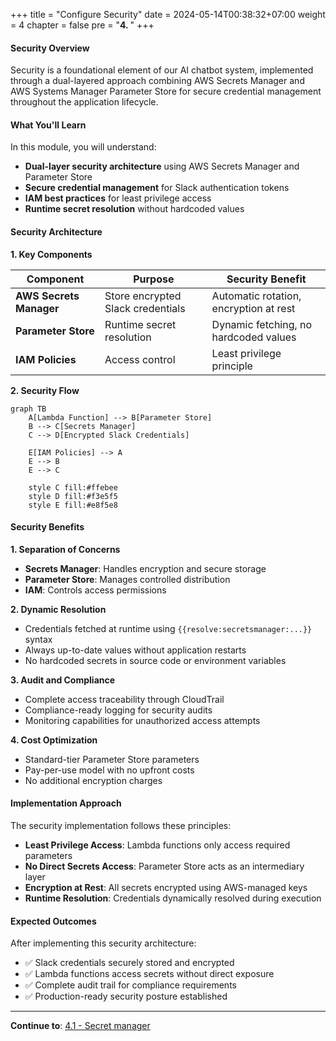 +++
title = "Configure Security"
date = 2024-05-14T00:38:32+07:00
weight = 4
chapter = false
pre = "<b>4. </b>"
+++

#### Security Overview

Security is a foundational element of our AI chatbot system, implemented through a dual-layered approach combining AWS Secrets Manager and AWS Systems Manager Parameter Store for secure credential management throughout the application lifecycle.

#### What You'll Learn

In this module, you will understand:

- **Dual-layer security architecture** using AWS Secrets Manager and Parameter Store
- **Secure credential management** for Slack authentication tokens
- **IAM best practices** for least privilege access
- **Runtime secret resolution** without hardcoded values

#### Security Architecture

**1. Key Components**

| Component               | Purpose                           | Security Benefit                       |
| ----------------------- | --------------------------------- | -------------------------------------- |
| **AWS Secrets Manager** | Store encrypted Slack credentials | Automatic rotation, encryption at rest |
| **Parameter Store**     | Runtime secret resolution         | Dynamic fetching, no hardcoded values  |
| **IAM Policies**        | Access control                    | Least privilege principle              |

**2. Security Flow**

```mermaid
graph TB
    A[Lambda Function] --> B[Parameter Store]
    B --> C[Secrets Manager]
    C --> D[Encrypted Slack Credentials]

    E[IAM Policies] --> A
    E --> B
    E --> C

    style C fill:#ffebee
    style D fill:#f3e5f5
    style E fill:#e8f5e8
```

#### Security Benefits

**1. Separation of Concerns**

- **Secrets Manager**: Handles encryption and secure storage
- **Parameter Store**: Manages controlled distribution
- **IAM**: Controls access permissions

**2. Dynamic Resolution**

- Credentials fetched at runtime using `{{resolve:secretsmanager:...}}` syntax
- Always up-to-date values without application restarts
- No hardcoded secrets in source code or environment variables

**3. Audit and Compliance**

- Complete access traceability through CloudTrail
- Compliance-ready logging for security audits
- Monitoring capabilities for unauthorized access attempts

**4. Cost Optimization**

- Standard-tier Parameter Store parameters
- Pay-per-use model with no upfront costs
- No additional encryption charges

#### Implementation Approach

The security implementation follows these principles:

- **Least Privilege Access**: Lambda functions only access required parameters
- **No Direct Secrets Access**: Parameter Store acts as an intermediary layer
- **Encryption at Rest**: All secrets encrypted using AWS-managed keys
- **Runtime Resolution**: Credentials dynamically resolved during execution

#### Expected Outcomes

After implementing this security architecture:

- ✅ Slack credentials securely stored and encrypted
- ✅ Lambda functions access secrets without direct exposure
- ✅ Complete audit trail for compliance requirements
- ✅ Production-ready security posture established

---

**Continue to**: [4.1 - Secret manager](../4-security/4.1-secret%20manager/)
